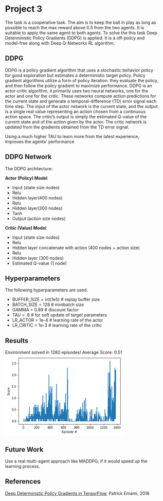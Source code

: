 # Project 3
The task is a cooperative task. The aim is to keep the ball in play as long as possible to reach the max reward above 0.5 from the two agents. It is suitable to apply the same agent to both agents. To solve the this task Deep Deterministic Policy Gradients (DDPG) is applied. It is a off-policy and model-free along with Deep Q-Networks RL algorithm.

## DDPG
DDPG is a policy gradient algorithm that uses a stochastic behavior policy for good exploration but estimates a deterministic target policy. Policy gradient algorithms utilize a form of policy iteration: they evaluate the policy, and then follow the policy gradient to maximize performance. DDPG is an actor-critic algorithm, it primarily uses two neural networks, one for the actor and one for the critic. These networks compute action predictions for the current state and generate a temporal-difference (TD) error signal each time step. The input of the actor network is the current state, and the output is a single real value representing an action chosen from a continuous action space. The critic’s output is simply the estimated Q-value of the current state and of the action given by the actor. The critic network is updated from the gradients obtained from the TD error signal.

Using a much higher TAU to learn more from the latest experience, improves the agents' performance

## DDPG Network
The DDPG architecture:

**Actor (Policy) Model**

  + Input (state size nodes)
  + Relu
  + Hidden layer(400 nodes)
  + Relu
  + Hidden layer(300 nodes)
  + Tanh
  + Output (action size nodes)

**Critic (Value) Model**

  + Input (state size nodes) 
  + Relu
  + Hidden layer concatenate with action (400 nodes + action size) 
  + Relu
  + Hidden layer (300 nodes)
  + Estimated Q-value (1 node)

## Hyperparameters
The following hyperparameters are used.

+ BUFFER_SIZE = int(1e5)  # replay buffer size
+ BATCH_SIZE = 128        # minibatch size
+ GAMMA = 0.99            # discount factor
+ TAU = .6                # for soft update of target parameters
+ LR_ACTOR = 1e-4         # learning rate of the actor 
+ LR_CRITIC = 1e-3        # learning rate of the critic


## Results
  Environment solved in 1280 episodes!	Average Score: 0.51
  ![optional caption text](Tennis.png)
  
## Future Work
Use a real multi-agent approach like MADDPG, if it would speed up the learning process.

## References

[Deep Deterministic Policy Gradients in TensorFlow](https://pemami4911.github.io/blog/2016/08/21/ddpg-rl.html), Patrick Emami, 2016